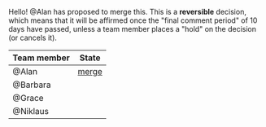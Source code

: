 Hello! @Alan has proposed to merge this. This is a **reversible** decision, which means that it will be affirmed once the "final comment period" of 10 days have passed, unless a team member places a "hold" on the decision (or cancels it).

| Team member | State |
|-------------|-------|
| @Alan | [merge](http://example.com/issue/1#comment=1) |
| @Barbara |  |
| @Grace |  |
| @Niklaus |  |
